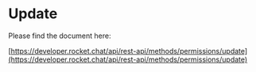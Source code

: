 # Update

Please find the document here: 

[https://developer.rocket.chat/api/rest-api/methods/permissions/update](https://developer.rocket.chat/api/rest-api/methods/permissions/update)

